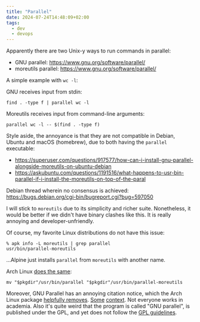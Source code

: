 ```yaml
---
title: "Parallel"
date: 2024-07-24T14:48:09+02:00
tags:
  - dev
  - devops
---
```


Apparently there are two Unix-y ways to run commands in parallel:

- GNU parallel: https://www.gnu.org/software/parallel/
- moreutils parallel: https://www.gnu.org/software/parallel/

<!--more-->

A simple example with `wc -l`:

GNU receives input from stdin:

```shell
find . -type f | parallel wc -l
```

Moreutils receives input from command-line arguments:

```shell
parallel wc -l -- $(find . -type f)
```

Style aside, the annoyance is that they are not compatible in Debian, Ubuntu and
macOS (homebrew), due to both having the `parallel` executable:

- https://superuser.com/questions/917577/how-can-i-install-gnu-parallel-alongside-moreutils-on-ubuntu-debian
- https://askubuntu.com/questions/1191516/what-happens-to-usr-bin-parallel-if-i-install-the-moreutils-on-top-of-the-paral

Debian thread wherein no consensus is achieved:
https://bugs.debian.org/cgi-bin/bugreport.cgi?bug=597050

I will stick to `moreutils` due to its simplicity and richer suite.
Nonetheless, it would be better if we didn't have binary clashes like this. It
is really annoying and developer-unfriendly.

Of course, my favorite Linux distributions do not have this issue:

```shell
% apk info -L moreutils | grep parallel
usr/bin/parallel-moreutils
```

...Alpine just installs `parallel` from `moreutils` with another name.

Arch Linux [does the
same](https://gitlab.archlinux.org/archlinux/packaging/packages/moreutils/-/blob/main/PKGBUILD?ref_type=heads):

```
mv "$pkgdir"/usr/bin/parallel "$pkgdir"/usr/bin/parallel-moreutils
```

Moreover, GNU Parallel has an annoying citation notice, which the Arch Linux
package [helpfully
removes](https://gitlab.archlinux.org/archlinux/packaging/packages/parallel/-/blob/main/0001-Remove-citation-things.patch?ref_type=heads).
[Some](https://bugs.launchpad.net/ubuntu/+source/parallel/+bug/1779764)
[context](https://news.ycombinator.com/item?id=15319715). Not everyone works in
academia. Also it's quite weird that the program is called "GNU parallel", is
published under the GPL, and yet does not follow the [GPL
guidelines](https://www.gnu.org/licenses/gpl-faq.en.html#RequireCitation).
